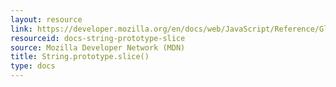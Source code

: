 ```yaml
---
layout: resource
link: https://developer.mozilla.org/en/docs/web/JavaScript/Reference/Global_Objects/String/slice
resourceid: docs-string-prototype-slice
source: Mozilla Developer Network (MDN)
title: String.prototype.slice()
type: docs
---
```


